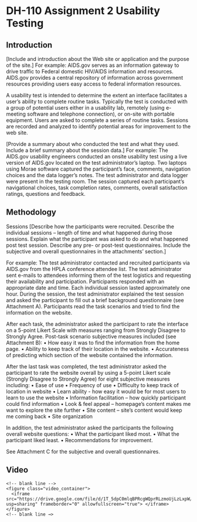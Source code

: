# DH-110 Assignment 2 Usability Testing

## Introduction
[Include and introduction about the Web site or application and the purpose of the site.]
For example:
AIDS.gov serves as an information gateway to drive traffic to Federal domestic HIV/AIDS information and resources. AIDS.gov provides a central repository of information across government resources providing users easy access to federal information resources.

A usability test is intended to determine the extent an interface facilitates a user’s ability to complete routine tasks. Typically the test is conducted with a group of potential users either in a usability lab, remotely (using e-meeting software and telephone connection), or on-site with portable equipment. Users are asked to complete a series of routine tasks. Sessions are recorded and analyzed to identify potential areas for improvement to the web site. 

[Provide a summary about who conducted the test and what they used. Include a brief summary about the session data.]
For example: 
The AIDS.gov usability engineers conducted an onsite usability test using a live version of AIDS.gov located on the test administrator’s laptop. Two laptops using Morae software captured the participant’s face, comments, navigation choices and the data logger’s notes. The test administrator and data logger were present in the testing room. The session captured each participant’s navigational choices, task completion rates, comments, overall satisfaction ratings, questions and feedback. 

## Methodology
Sessions
[Describe how the participants were recruited. Describe the individual sessions – length of time and what happened during those sessions. Explain what the participant was asked to do and what happened post test session. Describe any pre- or post-test questionnaires. Include the subjective and overall questionnaires in the attachments’ section.]

For example: 
The test administrator contacted and recruited participants via AIDS.gov from the HPLA conference attendee list. The test administrator sent e-mails to attendees informing them of the test logistics and requesting their availability and participation. Participants responded with an appropriate date and time. 
Each individual session lasted approximately one hour. During the session, the test administrator explained the test session and asked the participant to fill out a brief background questionnaire (see Attachment A). Participants read the task scenarios and tried to find the information on the website. 

After each task, the administrator asked the participant to rate the interface on a 5-point Likert Scale with measures ranging from Strongly Disagree to Strongly Agree. Post-task scenario subjective measures included (see Attachment B): 
•	How easy it was to find the information from the home page.
•	Ability to keep track of their location in the website.
•	Accurateness of predicting which section of the website contained the information.

After the last task was completed, the test administrator asked the participant to rate the website overall by using a 5-point Likert scale (Strongly Disagree to Strongly Agree) for eight subjective measures including:
•	Ease of use
•	Frequency of use
•	Difficulty to keep track of location in website
•	Learn ability  - how easy it would be for most users to learn to use the website
•	Information facilitation – how quickly participant could find information
•	Look & feel appeal – homepage’s content makes me want to explore the site further
•	Site content – site’s content would keep me coming back 
•	Site organization

In addition, the test administrator asked the participants the following overall website questions:
•	What the participant liked most.
•	What the participant liked least.
•	Recommendations for improvement. 

See Attachment C for the subjective and overall questionnaires.


## Video 

```
<!-- blank line -->
<figure class="video_container">
  <iframe src="https://drive.google.com/file/d/1T_5dpC0mlqBPRcgWQprRLzmoUjLzLxpW/view?usp=sharing" frameborder="0" allowfullscreen="true"> </iframe>
</figure>
<!-- blank line →>
```





